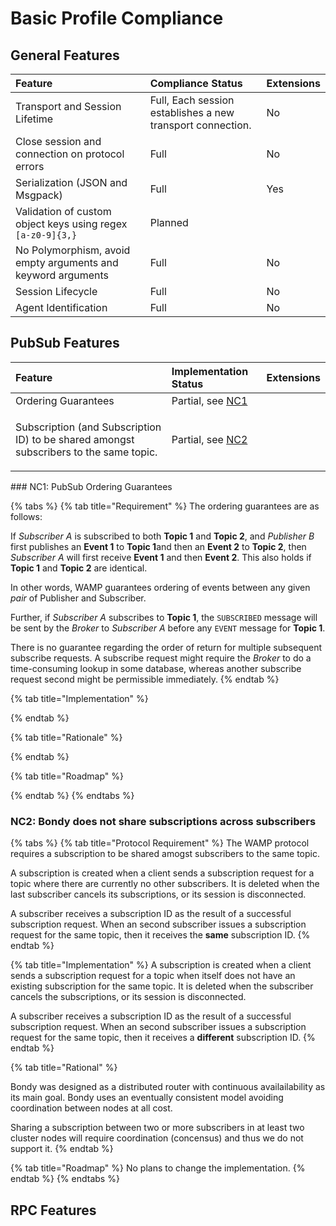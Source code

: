 # Basic Profile Compliance

## General Features

| Feature | Compliance Status | Extensions |
| :--- | :--- | :--- |
| Transport and Session Lifetime | Full, Each session establishes a new transport connection. | No |
| Close session and connection on protocol errors | Full | No |
| Serialization \(JSON and Msgpack\) | Full | Yes |
| Validation of custom object keys using regex `[a-z0-9]{3,}` | Planned |  |
| No Polymorphism, avoid empty arguments and keyword arguments | Full | No |
| Session Lifecycle | Full | No |
| Agent Identification | Full | No |



## PubSub Features

<table>
  <thead>
    <tr>
      <th style="text-align:left">Feature</th>
      <th style="text-align:left">Implementation Status</th>
      <th style="text-align:left">Extensions</th>
    </tr>
  </thead>
  <tbody>
    <tr>
      <td style="text-align:left">Ordering Guarantees</td>
      <td style="text-align:left">Partial, see <a href="basic-profile-compliance.md#nc-1-pubsub-ordering-guarantees">NC1</a>
      </td>
      <td style="text-align:left"></td>
    </tr>
    <tr>
      <td style="text-align:left">
        <p></p>
        <p>Subscription (and Subscription ID) to be shared amongst subscribers to
          the same topic.</p>
      </td>
      <td style="text-align:left">Partial, see <a href="basic-profile-compliance.md#nc-2-bondy-does-not-share-subscriptions-across-subscribers">NC2</a>
      </td>
      <td style="text-align:left"></td>
    </tr>
  </tbody>
</table>### NC1: PubSub Ordering Guarantees

{% tabs %}
{% tab title="Requirement" %}
The ordering guarantees are as follows:

If _Subscriber A_ is subscribed to both **Topic 1** and **Topic 2**, and _Publisher B_ first publishes an **Event 1** to **Topic 1**and then an **Event 2** to **Topic 2**, then _Subscriber A_ will first receive **Event 1** and then **Event 2**. This also holds if **Topic 1** and **Topic 2** are identical.

In other words, WAMP guarantees ordering of events between any given _pair_ of Publisher and Subscriber.

Further, if _Subscriber A_ subscribes to **Topic 1**, the `SUBSCRIBED` message will be sent by the _Broker_ to _Subscriber A_ before any `EVENT` message for **Topic 1**.

There is no guarantee regarding the order of return for multiple subsequent subscribe requests. A subscribe request might require the _Broker_ to do a time-consuming lookup in some database, whereas another subscribe request second might be permissible immediately.
{% endtab %}

{% tab title="Implementation" %}

{% endtab %}

{% tab title="Rationale" %}

{% endtab %}

{% tab title="Roadmap" %}

{% endtab %}
{% endtabs %}

### NC2: Bondy does not share subscriptions across subscribers

{% tabs %}
{% tab title="Protocol Requirement" %}
The WAMP protocol requires a subscription to be shared amogst subscribers to the same topic. 

A subscription is created when a client sends a subscription request for a topic where there are currently no other subscribers. It is deleted when the last subscriber cancels its subscriptions, or its session is disconnected.

A subscriber receives a subscription ID as the result of a successful subscription request. When an second subscriber issues a subscription request for the same topic, then it receives the **same** subscription ID.
{% endtab %}

{% tab title="Implementation" %}
A subscription is created when a client sends a subscription request for a topic when itself does not have an existing subscription for the same topic. It is deleted when the  subscriber cancels the subscriptions, or its session is disconnected.

A subscriber receives a subscription ID as the result of a successful subscription request. When an second subscriber issues a subscription request for the same topic, then it receives a **different** subscription ID.
{% endtab %}

{% tab title="Rational" %}


Bondy was designed as a distributed router with continuous availailability as its main goal. Bondy uses an eventually consistent model avoiding coordination between nodes at all cost.

Sharing a subscription between two or more subscribers in at least two cluster nodes will require coordination \(concensus\) and thus we do not support it.
{% endtab %}

{% tab title="Roadmap" %}
No plans to change the implementation.
{% endtab %}
{% endtabs %}

## RPC Features



